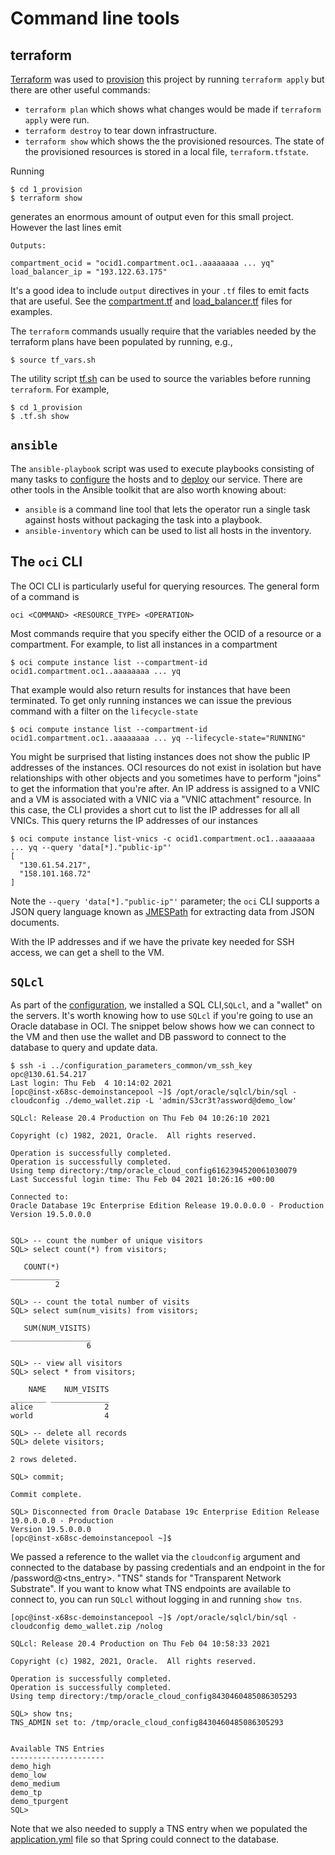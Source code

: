 # Command line tools
## terraform
[Terraform](https://terraform.io) was used to [provision](../../1_provision) this project by running `terraform apply` but there are other useful commands:
 * `terraform plan` which shows what changes would be made if `terraform apply` were run.
 * `terraform destroy` to tear down infrastructure.
 * `terraform show` which shows the the provisioned resources.
The state of the provisioned resources is stored in a local file, `terraform.tfstate`.

Running

```
$ cd 1_provision
$ terraform show
```

generates an enormous amount of output even for this small project. However the last lines emit

```
Outputs:

compartment_ocid = "ocid1.compartment.oc1..aaaaaaaa ... yq"
load_balancer_ip = "193.122.63.175"
```

It's a good idea to include `output` directives in your `.tf` files to emit facts that are useful. See the [compartment.tf](../../1_provision/compartment.tf) and
[load_balancer.tf](../../1_provision/load_balancer.tf) files for examples.

The `terraform` commands usually require that the variables needed by the terraform plans have been populated by running, e.g.,

```
$ source tf_vars.sh
```

The utility script [tf.sh](../../1_provision/tf.sh) can be used to source the variables before running `terraform`. For example,

```
$ cd 1_provision
$ .tf.sh show
```


## `ansible`
The `ansible-playbook` script was used to execute playbooks consisting of many tasks to [configure](../../2_configure/configure.yml) the hosts and to
[deploy](../../3_deploy/deploy.yml) our service. There are other tools in the Ansible toolkit that are also worth knowing about:
 * `ansible` is a command line tool that lets the operator run a single task against hosts without packaging the task into a playbook.
 * `ansible-inventory` which can be used to list all hosts in the inventory.
 

## The `oci` CLI
The OCI CLI is particularly useful for querying resources. The general form of a command is

```
oci <COMMAND> <RESOURCE_TYPE> <OPERATION>
```

Most commands require that you specify either the OCID of a resource or a compartment. For example, to list all instances in a compartment

```
$ oci compute instance list --compartment-id ocid1.compartment.oc1..aaaaaaaa ... yq
```

That example would also return results for instances that have been terminated. To get only running instances we can issue the previous command with a filter on the
`lifecycle-state`

```
$ oci compute instance list --compartment-id ocid1.compartment.oc1..aaaaaaaa ... yq --lifecycle-state="RUNNING"
```

You might be surprised that listing instances does not show the public IP addresses of the instances. OCI resources do not exist in isolation but have relationships
with other objects and you sometimes have to perform "joins" to get the information that you're after. An IP address is assigned to a VNIC and a VM is associated
with a VNIC via a "VNIC attachment" resource. In this case, the CLI provides a short cut to list the IP addresses for all all VNICs. This query returns the
IP addresses of our instances

```
$ oci compute instance list-vnics -c ocid1.compartment.oc1..aaaaaaaa ... yq --query 'data[*]."public-ip"'
[
  "130.61.54.217",
  "158.101.168.72"
]
```

Note the `--query 'data[*]."public-ip"'` parameter; the `oci` CLI supports a JSON query language known as [JMESPath](https://mespath.org) for extracting data
from JSON documents.

With the IP addresses and if we have the private key needed for SSH access, we can get a shell to the VM.

## `SQLcl`
As part of the [configuration](../../2_configure), we installed a SQL CLI,`SQLcl`, and a "wallet" on the servers. It's worth knowing how to use `SQLcl` if you're
going to use an Oracle database in OCI. The snippet below shows how we can connect to the VM and then use the wallet and DB password to connect to the database
to query and update data.

```
$ ssh -i ../configuration_parameters_common/vm_ssh_key opc@130.61.54.217
Last login: Thu Feb  4 10:14:02 2021
[opc@inst-x68sc-demoinstancepool ~]$ /opt/oracle/sqlcl/bin/sql -cloudconfig ./demo_wallet.zip -L 'admin/S3cr3t?assword@demo_low'

SQLcl: Release 20.4 Production on Thu Feb 04 10:26:10 2021

Copyright (c) 1982, 2021, Oracle.  All rights reserved.

Operation is successfully completed.
Operation is successfully completed.
Using temp directory:/tmp/oracle_cloud_config6162394520061030079
Last Successful login time: Thu Feb 04 2021 10:26:16 +00:00

Connected to:
Oracle Database 19c Enterprise Edition Release 19.0.0.0.0 - Production
Version 19.5.0.0.0


SQL> -- count the number of unique visitors
SQL> select count(*) from visitors;

   COUNT(*)
___________
          2

SQL> -- count the total number of visits
SQL> select sum(num_visits) from visitors;

   SUM(NUM_VISITS)
__________________
                 6

SQL> -- view all visitors
SQL> select * from visitors;

    NAME    NUM_VISITS
________ _____________
alice                2
world                4

SQL> -- delete all records
SQL> delete visitors;

2 rows deleted.

SQL> commit;

Commit complete.

SQL> Disconnected from Oracle Database 19c Enterprise Edition Release 19.0.0.0.0 - Production
Version 19.5.0.0.0
[opc@inst-x68sc-demoinstancepool ~]$
```

We passed a reference to the wallet via the `cloudconfig` argument and connected to the database by passing credentials and an endpoint in the for
<username>/password@<tns_entry>. "TNS" stands for "Transparent Network Substrate". If you want to know what TNS endpoints are available to connect to, you can
run `SQLcl` without logging in and running `show tns`.
  
```
[opc@inst-x68sc-demoinstancepool ~]$ /opt/oracle/sqlcl/bin/sql -cloudconfig demo_wallet.zip /nolog

SQLcl: Release 20.4 Production on Thu Feb 04 10:58:33 2021

Copyright (c) 1982, 2021, Oracle.  All rights reserved.

Operation is successfully completed.
Operation is successfully completed.
Using temp directory:/tmp/oracle_cloud_config8430460485086305293

SQL> show tns;
TNS_ADMIN set to: /tmp/oracle_cloud_config8430460485086305293


Available TNS Entries
---------------------
demo_high
demo_low
demo_medium
demo_tp
demo_tpurgent
SQL>                   
```

Note that we also needed to supply a TNS entry when we populated the [application.yml](../../3_deploy/templates/application.yml) file so that Spring could connect to the
database.
